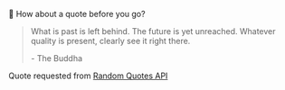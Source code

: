 📣 How about a quote before you go?

> What is past is left behind. The future is yet unreached. Whatever quality is present, clearly see it right there.
>
> <p>- The Buddha</p>

Quote requested from [Random Quotes API](https://github.com/lukePeavey/quotable)
